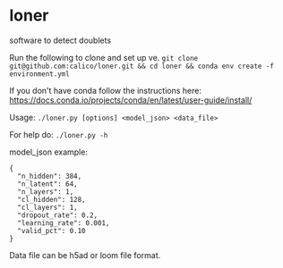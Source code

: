 # loner
software to detect doublets

Run the following to clone and set up ve.
`git clone git@github.com:calico/loner.git && cd loner && conda env create -f environment.yml`

If you don't have conda follow the instructions here: https://docs.conda.io/projects/conda/en/latest/user-guide/install/

Usage: `./loner.py [options] <model_json> <data_file>`

For help do: `./loner.py -h`

model_json example:
```
{
  "n_hidden": 384,
  "n_latent": 64,
  "n_layers": 1,
  "cl_hidden": 128,
  "cl_layers": 1,
  "dropout_rate": 0.2,
  "learning_rate": 0.001,
  "valid_pct": 0.10
}
```

Data file can be h5ad or loom file format.

